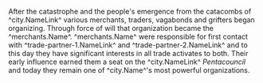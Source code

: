 After the catastrophe and the people's emergence from the catacombs of ^city.NameLink^ various merchants, traders, vagabonds and grifters began organizing. Through force of will that organization became the ^merchants.Name^. ^merchants.Name^ were responsible for first contact with ^trade-partner-1.NameLink^ and ^trade-partner-2.NameLink^ and to this day they have significant interests in all trade activates to both. Their early influence earned them a seat on the ^city.NameLink^ *Pentacouncil* and today they remain one of ^city.Name^'s most powerful organizations.